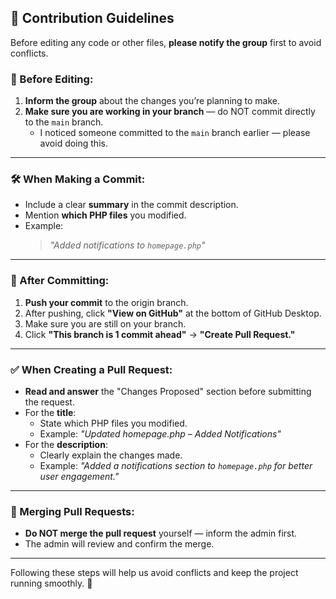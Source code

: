 ## 📝 Contribution Guidelines
Before editing any code or other files, **please notify the group** first to avoid conflicts.  

### 🚀 Before Editing:
1. **Inform the group** about the changes you’re planning to make.  
2. **Make sure you are working in your branch** — do NOT commit directly to the `main` branch.  
   - I noticed someone committed to the `main` branch earlier — please avoid doing this.  

---

### 🛠️ When Making a Commit:
- Include a clear **summary** in the commit description.  
- Mention **which PHP files** you modified.  
- Example:  
   > _"Added notifications to `homepage.php`"_  

---

### 🔄 After Committing:
1. **Push your commit** to the origin branch.  
2. After pushing, click **"View on GitHub"** at the bottom of GitHub Desktop.  
3. Make sure you are still on your branch.  
4. Click **"This branch is 1 commit ahead"** → **"Create Pull Request."**  

---

### ✅ When Creating a Pull Request:
- **Read and answer** the "Changes Proposed" section before submitting the request.  
- For the **title**:
   - State which PHP files you modified.  
   - Example: _"Updated homepage.php – Added Notifications"_  
- For the **description**:
   - Clearly explain the changes made.  
   - Example: _"Added a notifications section to `homepage.php` for better user engagement."_  

---

### 🚨 Merging Pull Requests:
- **Do NOT merge the pull request** yourself — inform the admin first.  
- The admin will review and confirm the merge.  

---

Following these steps will help us avoid conflicts and keep the project running smoothly. 🚀
